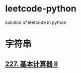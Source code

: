 # leetcode-python
solution of leetcode in python

# 字符串
## [227. 基本计算器 II](https://github.com/zhangxinyihhh/leetcode-python/blob/master/top面试/227基本计算器%20II.py)

